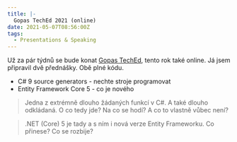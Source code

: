 ```yaml
---
title: |-
  Gopas TechEd 2021 (online)
date: 2021-05-07T08:56:00Z
tags:
  - Presentations & Speaking
---
```

Už za pár týdnů se bude konat [Gopas TechEd][1], tento rok také online. Já jsem připravil dvě přednášky. Obě plné kódu.

<!-- excerpt -->

* C# 9 source generators - nechte stroje programovat
* Entity Framework Core 5 - co je nového

> Jedna z extrémně dlouho žádaných funkcí v C#. A také dlouho odkládaná. O co tedy jde? Na co se hodí? A co to vlastně vůbec není?

> .NET (Core) 5 je tady a s ním i nová verze Entity Frameworku. Co přinese? Co se rozbije?

[1]: http://www.teched.cz